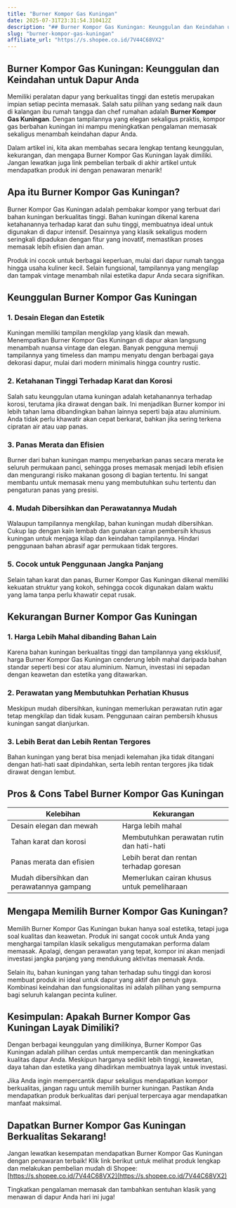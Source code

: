 ```yaml
---
title: "Burner Kompor Gas Kuningan"
date: 2025-07-31T23:31:54.310412Z
description: "## Burner Kompor Gas Kuningan: Keunggulan dan Keindahan untuk Dapur Anda..."
slug: "burner-kompor-gas-kuningan"
affiliate_url: "https://s.shopee.co.id/7V44C68VX2"
---
```

## Burner Kompor Gas Kuningan: Keunggulan dan Keindahan untuk Dapur Anda

Memiliki peralatan dapur yang berkualitas tinggi dan estetis merupakan impian setiap pecinta memasak. Salah satu pilihan yang sedang naik daun di kalangan ibu rumah tangga dan chef rumahan adalah **Burner Kompor Gas Kuningan**. Dengan tampilannya yang elegan sekaligus praktis, kompor gas berbahan kuningan ini mampu meningkatkan pengalaman memasak sekaligus menambah keindahan dapur Anda.

Dalam artikel ini, kita akan membahas secara lengkap tentang keunggulan, kekurangan, dan mengapa Burner Kompor Gas Kuningan layak dimiliki. Jangan lewatkan juga link pembelian terbaik di akhir artikel untuk mendapatkan produk ini dengan penawaran menarik!

## Apa itu Burner Kompor Gas Kuningan?

Burner Kompor Gas Kuningan adalah pembakar kompor yang terbuat dari bahan kuningan berkualitas tinggi. Bahan kuningan dikenal karena ketahanannya terhadap karat dan suhu tinggi, membuatnya ideal untuk digunakan di dapur intensif. Desainnya yang klasik sekaligus modern seringkali dipadukan dengan fitur yang inovatif, memastikan proses memasak lebih efisien dan aman.

Produk ini cocok untuk berbagai keperluan, mulai dari dapur rumah tangga hingga usaha kuliner kecil. Selain fungsional, tampilannya yang mengilap dan tampak vintage menambah nilai estetika dapur Anda secara signifikan.

## Keunggulan Burner Kompor Gas Kuningan

### 1. Desain Elegan dan Estetik

Kuningan memiliki tampilan mengkilap yang klasik dan mewah. Menempatkan Burner Kompor Gas Kuningan di dapur akan langsung menambah nuansa vintage dan elegan. Banyak pengguna memuji tampilannya yang timeless dan mampu menyatu dengan berbagai gaya dekorasi dapur, mulai dari modern minimalis hingga country rustic.

### 2. Ketahanan Tinggi Terhadap Karat dan Korosi

Salah satu keunggulan utama kuningan adalah ketahanannya terhadap korosi, terutama jika dirawat dengan baik. Ini menjadikan Burner kompor ini lebih tahan lama dibandingkan bahan lainnya seperti baja atau aluminium. Anda tidak perlu khawatir akan cepat berkarat, bahkan jika sering terkena cipratan air atau uap panas.

### 3. Panas Merata dan Efisien

Burner dari bahan kuningan mampu menyebarkan panas secara merata ke seluruh permukaan panci, sehingga proses memasak menjadi lebih efisien dan mengurangi risiko makanan gosong di bagian tertentu. Ini sangat membantu untuk memasak menu yang membutuhkan suhu tertentu dan pengaturan panas yang presisi.

### 4. Mudah Dibersihkan dan Perawatannya Mudah

Walaupun tampilannya mengkilap, bahan kuningan mudah dibersihkan. Cukup lap dengan kain lembab dan gunakan cairan pembersih khusus kuningan untuk menjaga kilap dan keindahan tampilannya. Hindari penggunaan bahan abrasif agar permukaan tidak tergores.

### 5. Cocok untuk Penggunaan Jangka Panjang

Selain tahan karat dan panas, Burner Kompor Gas Kuningan dikenal memiliki kekuatan struktur yang kokoh, sehingga cocok digunakan dalam waktu yang lama tanpa perlu khawatir cepat rusak.

## Kekurangan Burner Kompor Gas Kuningan

### 1. Harga Lebih Mahal dibanding Bahan Lain

Karena bahan kuningan berkualitas tinggi dan tampilannya yang eksklusif, harga Burner Kompor Gas Kuningan cenderung lebih mahal daripada bahan standar seperti besi cor atau aluminium. Namun, investasi ini sepadan dengan keawetan dan estetika yang ditawarkan.

### 2. Perawatan yang Membutuhkan Perhatian Khusus

Meskipun mudah dibersihkan, kuningan memerlukan perawatan rutin agar tetap mengkilap dan tidak kusam. Penggunaan cairan pembersih khusus kuningan sangat dianjurkan.

### 3. Lebih Berat dan Lebih Rentan Tergores

Bahan kuningan yang berat bisa menjadi kelemahan jika tidak ditangani dengan hati-hati saat dipindahkan, serta lebih rentan tergores jika tidak dirawat dengan lembut.

## Pros & Cons Tabel Burner Kompor Gas Kuningan

| Kelebihan                                        | Kekurangan                                    |
|--------------------------------------------------|-----------------------------------------------|
| Desain elegan dan mewah                         | Harga lebih mahal                            |
| Tahan karat dan korosi                         | Membutuhkan perawatan rutin dan hati-hati  |
| Panas merata dan efisien                         | Lebih berat dan rentan terhadap goresan     |
| Mudah dibersihkan dan perawatannya gampang    | Memerlukan cairan khusus untuk pemeliharaan|

## Mengapa Memilih Burner Kompor Gas Kuningan?

Memilih Burner Kompor Gas Kuningan bukan hanya soal estetika, tetapi juga soal kualitas dan keawetan. Produk ini sangat cocok untuk Anda yang menghargai tampilan klasik sekaligus mengutamakan performa dalam memasak. Apalagi, dengan perawatan yang tepat, kompor ini akan menjadi investasi jangka panjang yang mendukung aktivitas memasak Anda.

Selain itu, bahan kuningan yang tahan terhadap suhu tinggi dan korosi membuat produk ini ideal untuk dapur yang aktif dan penuh gaya. Kombinasi keindahan dan fungsionalitas ini adalah pilihan yang sempurna bagi seluruh kalangan pecinta kuliner.

## Kesimpulan: Apakah Burner Kompor Gas Kuningan Layak Dimiliki?

Dengan berbagai keunggulan yang dimilikinya, Burner Kompor Gas Kuningan adalah pilihan cerdas untuk mempercantik dan meningkatkan kualitas dapur Anda. Meskipun harganya sedikit lebih tinggi, keawetan, daya tahan dan estetika yang dihadirkan membuatnya layak untuk investasi.

Jika Anda ingin mempercantik dapur sekaligus mendapatkan kompor berkualitas, jangan ragu untuk memilih burner kuningan. Pastikan Anda mendapatkan produk berkualitas dari penjual terpercaya agar mendapatkan manfaat maksimal.

## Dapatkan Burner Kompor Gas Kuningan Berkualitas Sekarang!

Jangan lewatkan kesempatan mendapatkan Burner Kompor Gas Kuningan dengan penawaran terbaik! Klik link berikut untuk melihat produk lengkap dan melakukan pembelian mudah di Shopee: [https://s.shopee.co.id/7V44C68VX2](https://s.shopee.co.id/7V44C68VX2)

Tingkatkan pengalaman memasak dan tambahkan sentuhan klasik yang menawan di dapur Anda hari ini juga!